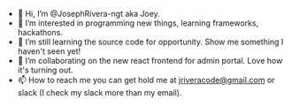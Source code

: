 - 👋 Hi, I’m @JosephRivera-ngt aka Joey.
- 👀 I’m interested in programming new things, learning frameworks, hackathons. 
- 🌱 I’m still learning the source code for opportunity. Show me something I haven't seen yet!
- 💞️ I’m collaborating on the new react frontend for admin portal. Love how it's turning out.
- 📫 How to reach me you can get hold me at jriveracode@gmail.com or slack (I check my slack more than my email).

<!---
JosephRivera-ngt/JosephRivera-ngt is a ✨ special ✨ repository because its `README.md` (this file) appears on your GitHub profile.
You can click the Preview link to take a look at your changes.
--->
